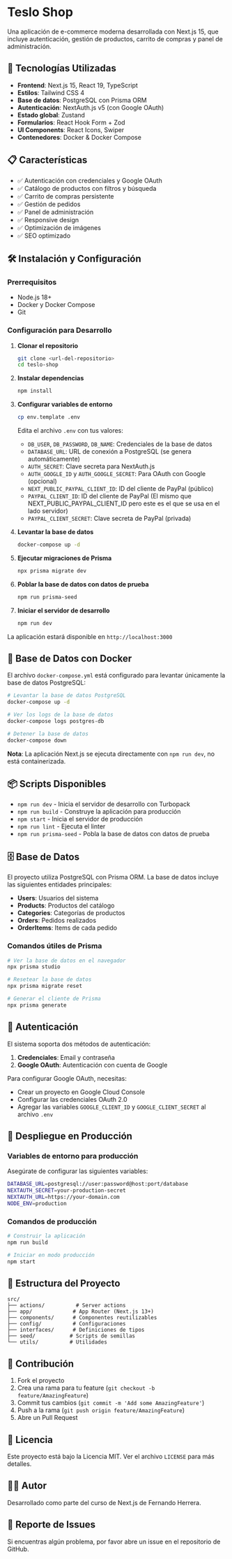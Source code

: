 # Teslo Shop

Una aplicación de e-commerce moderna desarrollada con Next.js 15, que incluye autenticación, gestión de productos, carrito de compras y panel de administración.

## 🚀 Tecnologías Utilizadas

- **Frontend**: Next.js 15, React 19, TypeScript
- **Estilos**: Tailwind CSS 4
- **Base de datos**: PostgreSQL con Prisma ORM
- **Autenticación**: NextAuth.js v5 (con Google OAuth)
- **Estado global**: Zustand
- **Formularios**: React Hook Form + Zod
- **UI Components**: React Icons, Swiper
- **Contenedores**: Docker & Docker Compose

## 📋 Características

- ✅ Autenticación con credenciales y Google OAuth
- ✅ Catálogo de productos con filtros y búsqueda
- ✅ Carrito de compras persistente
- ✅ Gestión de pedidos
- ✅ Panel de administración
- ✅ Responsive design
- ✅ Optimización de imágenes
- ✅ SEO optimizado

## 🛠️ Instalación y Configuración

### Prerrequisitos

- Node.js 18+ 
- Docker y Docker Compose
- Git

### Configuración para Desarrollo

1. **Clonar el repositorio**
   ```bash
   git clone <url-del-repositorio>
   cd teslo-shop
   ```

2. **Instalar dependencias**
   ```bash
   npm install
   ```

3. **Configurar variables de entorno**
   ```bash
   cp env.template .env
   ```
   Edita el archivo `.env` con tus valores:
   - `DB_USER`, `DB_PASSWORD`, `DB_NAME`: Credenciales de la base de datos
   - `DATABASE_URL`: URL de conexión a PostgreSQL (se genera automáticamente)
   - `AUTH_SECRET`: Clave secreta para NextAuth.js
   - `AUTH_GOOGLE_ID` y `AUTH_GOOGLE_SECRET`: Para OAuth con Google (opcional)
   - `NEXT_PUBLIC_PAYPAL_CLIENT_ID`: ID del cliente de PayPal (público)
   - `PAYPAL_CLIENT_ID`: ID del cliente de PayPal (El mismo que NEXT_PUBLIC_PAYPAL_CLIENT_ID pero este es el que se usa en el lado servidor)
   - `PAYPAL_CLIENT_SECRET`: Clave secreta de PayPal (privada)

4. **Levantar la base de datos**
   ```bash
   docker-compose up -d
   ```

5. **Ejecutar migraciones de Prisma**
   ```bash
   npx prisma migrate dev
   ```

6. **Poblar la base de datos con datos de prueba**
   ```bash
   npm run prisma-seed
   ```

7. **Iniciar el servidor de desarrollo**
   ```bash
   npm run dev
   ```

La aplicación estará disponible en `http://localhost:3000`

## 🐳 Base de Datos con Docker

El archivo `docker-compose.yml` está configurado para levantar únicamente la base de datos PostgreSQL:

```bash
# Levantar la base de datos PostgreSQL
docker-compose up -d

# Ver los logs de la base de datos
docker-compose logs postgres-db

# Detener la base de datos
docker-compose down
```

**Nota**: La aplicación Next.js se ejecuta directamente con `npm run dev`, no está containerizada.

## 📦 Scripts Disponibles

- `npm run dev` - Inicia el servidor de desarrollo con Turbopack
- `npm run build` - Construye la aplicación para producción
- `npm start` - Inicia el servidor de producción
- `npm run lint` - Ejecuta el linter
- `npm run prisma-seed` - Pobla la base de datos con datos de prueba

## 🗄️ Base de Datos

El proyecto utiliza PostgreSQL con Prisma ORM. La base de datos incluye las siguientes entidades principales:

- **Users**: Usuarios del sistema
- **Products**: Productos del catálogo
- **Categories**: Categorías de productos
- **Orders**: Pedidos realizados
- **OrderItems**: Items de cada pedido

### Comandos útiles de Prisma

```bash
# Ver la base de datos en el navegador
npx prisma studio

# Resetear la base de datos
npx prisma migrate reset

# Generar el cliente de Prisma
npx prisma generate
```

## 🔐 Autenticación

El sistema soporta dos métodos de autenticación:

1. **Credenciales**: Email y contraseña
2. **Google OAuth**: Autenticación con cuenta de Google

Para configurar Google OAuth, necesitas:
- Crear un proyecto en Google Cloud Console
- Configurar las credenciales OAuth 2.0
- Agregar las variables `GOOGLE_CLIENT_ID` y `GOOGLE_CLIENT_SECRET` al archivo `.env`

## 🚀 Despliegue en Producción

### Variables de entorno para producción

Asegúrate de configurar las siguientes variables:

```bash
DATABASE_URL=postgresql://user:password@host:port/database
NEXTAUTH_SECRET=your-production-secret
NEXTAUTH_URL=https://your-domain.com
NODE_ENV=production
```

### Comandos de producción

```bash
# Construir la aplicación
npm run build

# Iniciar en modo producción
npm start
```

## 📁 Estructura del Proyecto

```
src/
├── actions/          # Server actions
├── app/             # App Router (Next.js 13+)
├── components/      # Componentes reutilizables
├── config/          # Configuraciones
├── interfaces/      # Definiciones de tipos
├── seed/           # Scripts de semillas
└── utils/          # Utilidades
```

## 🤝 Contribución

1. Fork el proyecto
2. Crea una rama para tu feature (`git checkout -b feature/AmazingFeature`)
3. Commit tus cambios (`git commit -m 'Add some AmazingFeature'`)
4. Push a la rama (`git push origin feature/AmazingFeature`)
5. Abre un Pull Request

## 📝 Licencia

Este proyecto está bajo la Licencia MIT. Ver el archivo `LICENSE` para más detalles.

## 👨‍💻 Autor

Desarrollado como parte del curso de Next.js de Fernando Herrera.

## 🐛 Reporte de Issues

Si encuentras algún problema, por favor abre un issue en el repositorio de GitHub.